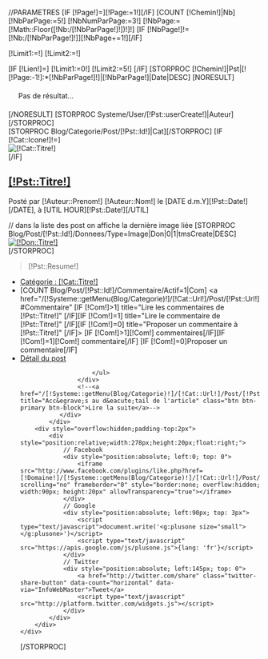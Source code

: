 //PARAMETRES
[IF [!Page!]=][!Page:=1!][/IF]
[COUNT [!Chemin!]|Nb]
[!NbParPage:=5!]
[!NbNumParPage:=3!]
[!NbPage:=[!Math::Floor([!Nb:/[!NbParPage!]!])!]!]
[IF [!NbPage!]!=[!Nb:/[!NbParPage!]!]][!NbPage+=1!][/IF]

[!Limit1:=!]
[!Limit2:=!]

[IF [!Lien!]=]
	[!Limit1:=0!]
	[!Limit2:=5!]
[/IF]
[STORPROC [!Chemin!]|Pst|[![!Page:-1!]:*[!NbParPage!]!]|[!NbParPage!]|Date|DESC]
[NORESULT]
	<div class="alert alert-danger" style="margin:20px;">Pas de résultat...</div>
[/NORESULT]
	[STORPROC Systeme/User/[!Pst::userCreate!]|Auteur][/STORPROC]
	<div class="well">
		[STORPROC Blog/Categorie/Post/[!Pst::Id!]|Cat][/STORPROC]
				[IF [!Cat::Icone!]!=]<div class="ImageCat"><img src="/[!Cat::Icone!]" alt="[!Cat::Titre!]" ></div>[/IF]
            <h2>
                <a href="/[!Systeme::getMenu(Blog/Categorie)!]/[!Cat::Url!]/Post/[!Pst::Url!]" title="Acc&egrave;s au d&eacute;tail de [!Pst::Titre!]">[!Pst::Titre!]</a>
            </h2>
			<p>
				Post&eacute; par <span class="Auteur">
				[!Auteur::Prenom!] [!Auteur::Nom!]</span> le [DATE d.m.Y][!Pst::Date!][/DATE], &agrave; [UTIL HOUR][!Pst::Date!][/UTIL]
			</p>
            <div class="row-fluid">
                // dans la liste des post on affiche la dernière image liée
                [STORPROC Blog/Post/[!Pst::Id!]/Donnees/Type=Image|Don|0|1|tmsCreate|DESC]
                <div class="span4">
                    <a href="/[!Systeme::getMenu(Blog/Categorie)!]/[!Cat::Url!]/Post/[!Pst::Url!]" title="Acc&egrave;s au d&eacute;tail de l'article"><img src="/[!Don::Fichier!].mini.200x200.jpg" alt="[!Don::Titre!]"  title="[!Don::Titre!]" /></a>
                </div>
                [/STORPROC]
                <div class="span8">
                    <blockquote>[!Pst::Resume!]</blockquote>
                    <div>
                        <ul >
                            <li><a href="/[!Systeme::getMenu(Blog/Categorie)!]/[!Cat::Url!]" title="Acc&egrave;s &agrave; la cat&eacute;gorie [!Cat::Titre!]">Cat&eacute;gorie : [!Cat::Titre!]</a></li>
                            <li>
                                [COUNT Blog/Post/[!Pst::Id!]/Commentaire/Actif=1|Com]
                                <a href="/[!Systeme::getMenu(Blog/Categorie)!]/[!Cat::Url!]/Post/[!Pst::Url!]#Commentaire" [IF [!Com!]>1] title="Lire les commentaires de [!Pst::Titre!]" [/IF][IF [!Com!]=1] title="Lire le commentaire de [!Pst::Titre!]" [/IF][IF [!Com!]=0] title="Proposer un commentaire &agrave; [!Pst::Titre!]" [/IF]>
                                    [IF [!Com!]>1][!Com!] commentaires[/IF][IF [!Com!]=1][!Com!] commentaire[/IF]
                                    [IF [!Com!]=0]Proposer un commentaire[/IF]
                                </a>
                            </li>
                            <li style="border-right:none;">
                                <a href="/[!Systeme::getMenu(Blog/Categorie)!]/[!Cat::Url!]/Post/[!Pst::Url!]" title="Acc&egrave;s au d&eacute;tail de l'article">D&eacute;tail du post</a>
                            </li>

                        </ul>
                    </div>
                    <!--<a href="/[!Systeme::getMenu(Blog/Categorie)!]/[!Cat::Url!]/Post/[!Pst::Url!]" title="Acc&egrave;s au d&eacute;tail de l'article" class="btn btn-primary btn-block">Lire la suite</a>-->
               </div>
            </div>
        <div style="overflow:hidden;padding-top:2px">
            <div style="position:relative;width:278px;height:20px;float:right;">
                // Facebook
                <div style="position:absolute; left:0; top: 0">
                    <iframe src="http://www.facebook.com/plugins/like.php?href=[!Domaine!]/[!Systeme::getMenu(Blog/Categorie)!]/[!Cat::Url!]/Post/[!Pst::Url!]&amp;layout=button_count&amp;show_faces=false&amp;width=90&amp;action=like&amp;font=arial&amp;colorscheme=light&amp;height=20" scrolling="no" frameborder="0" style="border:none; overflow:hidden; width:90px; height:20px" allowTransparency="true"></iframe>
                </div>
                // Google
                <div style="position:absolute; left:90px; top: 3px">
                    <script type="text/javascript">document.write('<g:plusone size="small"></g:plusone>')</script>
                    <script type="text/javascript" src="https://apis.google.com/js/plusone.js">{lang: 'fr'}</script>
                </div>
                // Twitter
                <div style="position:absolute; left:145px; top: 0">
                    <a href="http://twitter.com/share" class="twitter-share-button" data-count="horizontal" data-via="InfoWebMaster">Tweet</a>
                    <script type="text/javascript" src="http://platform.twitter.com/widgets.js"></script>
                </div>
            </div>
        </div>
    </div>
[/STORPROC]
<!--<div class="content_sortPagiBar">
	<div class="row pagePagiBar">
		<div class="col-md-9">
			<div class="btn-toolbar" role="toolbar">
				<div class="btn-group" role="group">
					<button class="btn btn-default" disabled="disabled">Page 1 sur [!NbPage!] </button>
					[IF [!Page!]>1]
					<a href="/[!Lien!]" class="btn btn-default"><span>&laquo;</span></a>
					<a href="[IF [!Page!]=2]/[!Lien!][ELSE]?Page=[!Page:-1!][/IF]" class="btn btn-default">&lsaquo;</a>
					[IF [!Page!]>[!Math::Round([!NbNumParPage:/2!])!]]
					<a href="/[!Lien!]" class="btn btn-default"><span>1</span></a>
					<a href="#" class="btn btn-default" disabled="disabled"><span>...</span></a>
					[/IF]
					[/IF]
					[!start:=1!]
					[IF [!Page!]>[!start:+[!NbNumParPage:/[!NbParPage!]!]!]][!start:=[!Math::Round([!Page:-[!NbNumParPage:/2!]!])!]!][/IF]
					[STORPROC [!NbPage:+1!]|P|[!start!]|[!NbNumParPage!]]
					<a href="[IF [!P!]!=1]?Page=[!P!][ELSE]/[!Lien!][/IF]" class="btn btn-default [IF [!P!]=[!Page!]]active[/IF]">[!P!]</a>
					[/STORPROC]
					[IF [!Page!]<[!NbPage!]]
					[IF [!Page:+[!NbNumParPage:/2!]!]<[!NbPage!]]
					<a href="#" class="btn btn-default"><span>...</span></a>
					<a href="?Page=[!NbPage!]" class="btn btn-default">[!NbPage!]</a>
					[/IF]
					<a href="?Page=[!Page:+1!]" class="btn btn-default"><span>&rsaquo;</span></a>
					<a href="?Page=[!NbPage!]" class="btn btn-default">&raquo;</a>
					[/IF]
				</div>
			</div>
			<div class="col-md-3">
				<div class="inner">
				</div>
			</div>
		</div>
	</div>
	-->